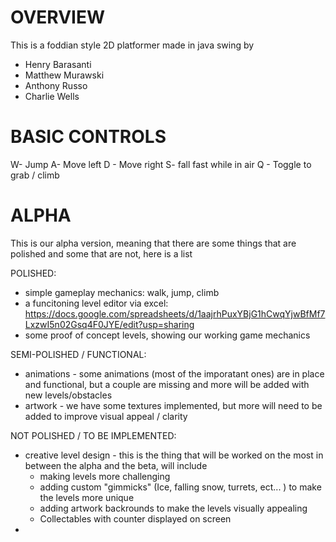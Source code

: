 # OVERVIEW
This is a foddian style 2D platformer made in java swing by
- Henry Barasanti
- Matthew Murawski
- Anthony Russo
- Charlie Wells

# BASIC CONTROLS

W- Jump
A- Move left
D - Move right
S- fall fast while in air
Q - Toggle to grab / climb

# ALPHA

This is our alpha version, meaning that there are some things that are polished and some that are not, here is a list

POLISHED:
- simple gameplay mechanics: walk, jump, climb
- a funcitoning level editor via excel: https://docs.google.com/spreadsheets/d/1aajrhPuxYBjG1hCwqYjwBfMf7LxzwI5n02Gsq4F0JYE/edit?usp=sharing 
- some proof of concept levels, showing our working game mechanics

SEMI-POLISHED / FUNCTIONAL:
- animations - some animations (most of the imporatant ones) are in place and functional, but a couple are missing and more will be added with new levels/obstacles
- artwork - we have some textures implemented, but more will need to be added to improve visual appeal / clarity

NOT POLISHED / TO BE IMPLEMENTED:
- creative level design - this is the thing that will be worked on the most in between the alpha and the beta, will include
    - making levels more challenging 
    - adding custom "gimmicks" (Ice, falling snow, turrets, ect... ) to make the levels more unique
    - adding artwork backrounds to make the levels visually appealing
    - Collectables with counter displayed on screen
- 
